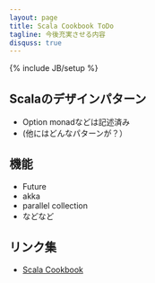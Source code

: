 ```yaml
---
layout: page
title: Scala Cookbook ToDo
tagline: 今後充実させる内容
disquss: true
---
```

{% include JB/setup %}

## Scalaのデザインパターン
 * Option monadなどは記述済み
 * (他にはどんなパターンが？）

## 機能
 * Future
 * akka
 * parallel collection
 * などなど

## リンク集
 * [Scala Cookbook](http://xerial.org/scala-cookbook)
 

